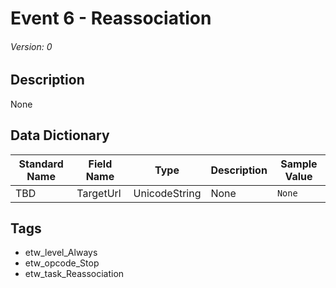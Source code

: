 # Event 6 - Reassociation
###### Version: 0

## Description
None

## Data Dictionary
|Standard Name|Field Name|Type|Description|Sample Value|
|---|---|---|---|---|
|TBD|TargetUrl|UnicodeString|None|`None`|

## Tags
* etw_level_Always
* etw_opcode_Stop
* etw_task_Reassociation